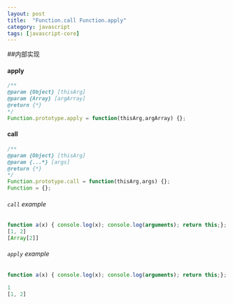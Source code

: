 ```yaml
---
layout: post
title:  "Function.call Function.apply"
category: javascript
tags: [javascript-core]
---
```

##内部实现
 <!-- more -->
#### apply

```js
/**
@param {Object} [thisArg]
@param {Array} [argArray]
@return {*}
*/
Function.prototype.apply = function(thisArg,argArray) {};
```
#### call

```js
/**
@param {Object} [thisArg]
@param {...*} [args]
@return {*}
*/
Function.prototype.call = function(thisArg,args) {};
Function = {};
```

###### `call` example

```js
function a(x) { console.log(x); console.log(arguments); return this;}; a.call(window, [1,2])
[1, 2]
[Array[2]]
```


###### `apply` example

```js
function a(x) { console.log(x); console.log(arguments); return this;}; a.apply(window, [1,2],3)

1
[1, 2]
```





